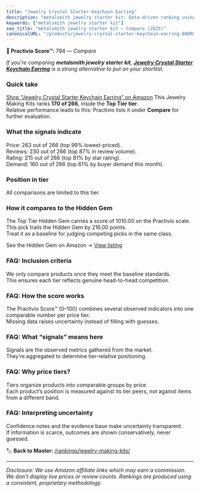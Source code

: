 ```yaml
---
title: "Jewelry Crystal Starter Keychain Earring"
description: "metalsmith jewelry starter kit: Data-driven ranking using the Practivio Score™. Positioned by quality, value, demand, findability, momentum."
keywords: ["metalsmith jewelry starter kit"]
seo_title: "metalsmith jewelry starter kit — Compare (2025)"
canonicalURL: "/products/jewelry-crystal-starter-keychain-earring-B0DRCQPYLN/"
---
```


**🛒 Practivio Score™:** 794 — _Compare_


*If you're comparing **metalsmith jewelry starter kit**, **[Jewelry Crystal Starter Keychain Earring](https://www.amazon.com/dp/B0DRCQPYLN?tag=practivio-20)** is a strong alternative to put on your shortlist.*
### Quick take
[Shop “Jewelry Crystal Starter Keychain Earring” on Amazon](https://www.amazon.com/dp/B0DRCQPYLN?tag=practivio-20)
This Jewelry Making Kits ranks **170 of 266**, inside the **Top Tier tier**.  
Relative performance leads to this: Practivio lists it under **Compare** for further evaluation.

### What the signals indicate
Price: 263 out of 266 (top 99% lowest-priced).  
Reviews: 230 out of 266 (top 87% in review volume).  
Rating: 215 out of 266 (top 81% by star rating).  
Demand: 160 out of 266 (top 61% by buyer demand this month).

### Position in tier
All comparisons are limited to this tier.

### How it compares to the Hidden Gem
The Top Tier Hidden Gem carries a score of 1010.00 on the Practivio scale.  
This pick trails the Hidden Gem by 216.00 points.  
Treat it as a baseline for judging competing picks in the same class.  

See the Hidden Gem on Amazon → [View listing](https://www.amazon.com/dp/B00BOZ79UO?tag=practivio-20)

### FAQ: Inclusion criteria
We only compare products once they meet the baseline standards.  
This ensures each tier reflects genuine head-to-head competition.

### FAQ: How the score works
The Practivio Score™ (0–100) combines several observed indicators into one comparable number per price tier.  
Missing data raises uncertainty instead of filling with guesses.

### FAQ: What “signals” means here
Signals are the observed metrics gathered from the market.  
They’re aggregated to determine tier-relative positioning.

### FAQ: Why price tiers?
Tiers organize products into comparable groups by price.  
Each product’s position is measured against its tier peers, not against items from a different band.

### FAQ: Interpreting uncertainty
Confidence notes and the evidence base make uncertainty transparent.  
If information is scarce, outcomes are shown conservatively, never guessed.

<!-- Missing template for Compare/CompareWithinPriceClass -->


🏷️ **Back to Master:** [/rankings/jewelry-making-kits/](/rankings/jewelry-making-kits/)

---
_Disclosure: We use Amazon affiliate links which may earn a commission. We don’t display live prices or review counts. Rankings are produced using a consistent, proprietary methodology._
